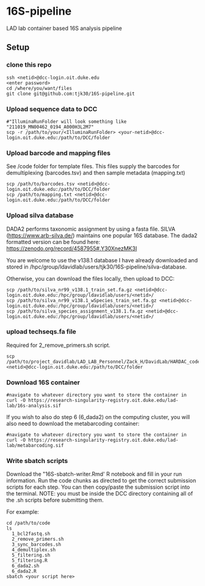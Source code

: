 # 16S-pipeline
LAD lab container based 16S analysis pipeline

## Setup

### clone this repo

```
ssh <netid>@dcc-login.oit.duke.edu
<enter password>
cd /where/you/want/files
git clone git@github.com:tjk30/16S-pipeline.git
```

### Upload sequence data to DCC
```
#"IlluminaRunFolder will look something like "211019_MN00462_0194_A000H3L2M7"
scp -r /path/to/your/<IlluminaRunFolder> <your-netid>@dcc-login.oit.duke.edu:/path/to/DCC/folder
```
### Upload barcode and mapping files
See /code folder for template files. This files supply the barcodes for demultiplexing (barcodes.tsv) and then sample metadata (mapping.txt)
```
scp /path/to/barcodes.tsv <netid>@dcc-login.oit.duke.edu:/path/to/DCC/folder
scp /path/to/mapping.txt <netid>@dcc-login.oit.duke.edu:/path/to/DCC/folder
```

### Upload silva database

DADA2 performs taxonomic assignment by using a fasta file. SILVA (https://www.arb-silva.de/) maintains one popular 16S database. The dada2 formatted version can be found here: https://zenodo.org/record/4587955#.Y30XnezMK3I

You are welcome to use the v138.1 database I have already downloaded and stored in /hpc/group/ldavidlab/users/tjk30/16S-pipeline/silva-database.

Otherwise, you can download the files locally, then upload to DCC:
```
scp /path/to/silva_nr99_v138.1_train_set.fa.gz <netid>@dcc-login.oit.duke.edu:/hpc/group/ldavidlab/users/<netid>/
scp /path/to/silva_nr99_v138.1_wSpecies_train_set.fa.gz <netid>@dcc-login.oit.duke.edu:/hpc/group/ldavidlab/users/<netid>/
scp /path/to/silva_species_assignment_v138.1.fa.gz <netid>@dcc-login.oit.duke.edu:/hpc/group/ldavidlab/users/<netid>/
```

### upload techseqs.fa file
Required for 2_remove_primers.sh script. 
```
scp /path/to/project_davidlab/LAD_LAB_Personnel/Zack_H/DavidLab/HARDAC_code_archive/DADA2_pipeline/techseqs.fa <netid>@dcc-login.oit.duke.edu:/path/to/DCC/folder
```
### Download 16S container
```
#navigate to whatever directory you want to store the container in
curl -O https://research-singularity-registry.oit.duke.edu/lad-lab/16s-analysis.sif
```

If you wish to also do step 6 (6_dada2) on the computing cluster, you will also need to download the metabarcoding container:
```
#navigate to whatever directory you want to store the container in
curl -O https://research-singularity-registry.oit.duke.edu/lad-lab/metabarcoding.sif
```
### Write sbatch scripts

Download the "16S-sbatch-writer.Rmd' R notebook and fill in your run information. Run the code chunks as directed to get the correct submission scripts for each step. You can then copy/paste the submission script into the terminal. NOTE: you must be inside the DCC directory containing all of the .sh scripts before submitting them. 

For example: 
```
cd /path/to/code
ls
  1_bcl2fastq.sh
  2_remove_primers.sh
  3_sync_barcodes.sh
  4_demultiplex.sh
  5_filtering.sh
  5_filtering.R
  6_dada2.sh
  6_dada2.R
sbatch <your script here>
```
